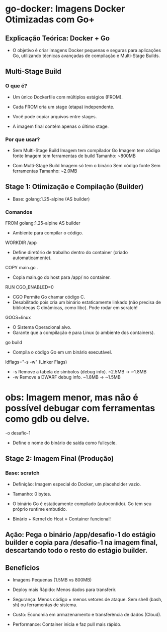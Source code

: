 # go-docker: Imagens Docker Otimizadas com Go+

## Explicação Teórica: Docker + Go
   - O objetivo é criar imagens Docker pequenas e seguras para aplicações Go, utilizando técnicas avançadas de compilação e Multi-Stage Builds.

## Multi-Stage Build
### O que é?
- Um único Dockerfile com múltiplos estágios (FROM).

- Cada FROM cria um stage (etapa) independente.

- Você pode copiar arquivos entre stages.

- A imagem final contém apenas o último stage.

### Por que usar?

- Sem Multi-Stage Build
    Imagem tem compilador Go
    Imagem tem código fonte
    Imagem tem ferramentas de build
    Tamanho: ~800MB

- Com Multi-Stage Build
    Imagem só tem o binário
    Sem código fonte
    Sem ferramentas
    Tamanho: ~2.0MB 

## Stage 1: Otimização e Compilação (Builder)
- Base: golang:1.25-alpine (AS builder)

### Comandos
FROM golang:1.25-alpine AS builder
- Ambiente para compilar o código.

WORKDIR /app	
- Define diretório de trabalho dentro do container (criado automaticamente).

COPY main.go .	
- Copia main.go do host para /app/ no container.

RUN CGO_ENABLED=0 
- CGO Permite Go chamar código C.
- Desabilitado pois cria um binário estaticamente linkado (não precisa de bibliotecas C dinâmicas, como  libc). Pode rodar em scratch!
   
GOOS=linux 
- O Sistema Operacional alvo.
- Garante que a compilação é para Linux (o ambiente dos containers).     
    
go build 
- Compila o código Go em um binário executável.

ldflags="-s -w" (Linker Flags)
- -s Remove a tabela de símbolos (debug info).	~2.5MB → ~1.8MB
- -w Remove a DWARF debug info.	~1.8MB → ~1.5MB
# obs: Imagem menor, mas não é possível debugar com ferramentas como gdb ou delve.

-o desafio-1
- Define o nome do binário de saída como fullcycle.

## Stage 2: Imagem Final (Produção)
### Base: scratch
- Definição: Imagem especial do Docker, um placeholder vazio.

- Tamanho: 0 bytes.

- O binário Go é estaticamente compilado (autocontido). Go tem seu próprio runtime embutido. 

- Binário + Kernel do Host = Container funcional!


## Ação: Pega o binário /app/desafio-1 do estágio builder e copia para /desafio-1 na imagem final, descartando todo o resto do estágio builder.

## Beneficios
- Imagens Pequenas (1.5MB vs 800MB)

- Deploy mais Rápido: Menos dados para transferir.

- Segurança: Menos código = menos vetores de ataque. Sem shell (bash, sh) ou ferramentas de sistema.

- Custo: Economia em armazenamento e transferência de dados (Cloud).

- Performance: Container inicia e faz pull mais rápido.
